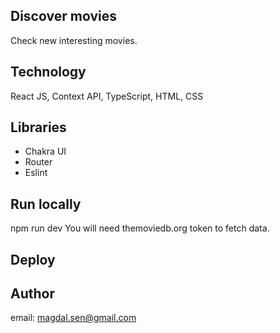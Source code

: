 ## Discover movies

Check new interesting movies.

## Technology
React JS, Context API, TypeScript, HTML, CSS

## Libraries
- Chakra UI
- Router
- Eslint

## Run locally

npm run dev
You will need themoviedb.org token to fetch data.

## Deploy



## Author

email: magdal.sen@gmail.com